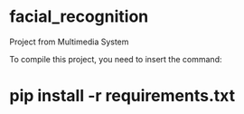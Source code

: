 # facial_recognition
Project from Multimedia System 

To compile this project, you need to insert the command:
# pip install -r requirements.txt
